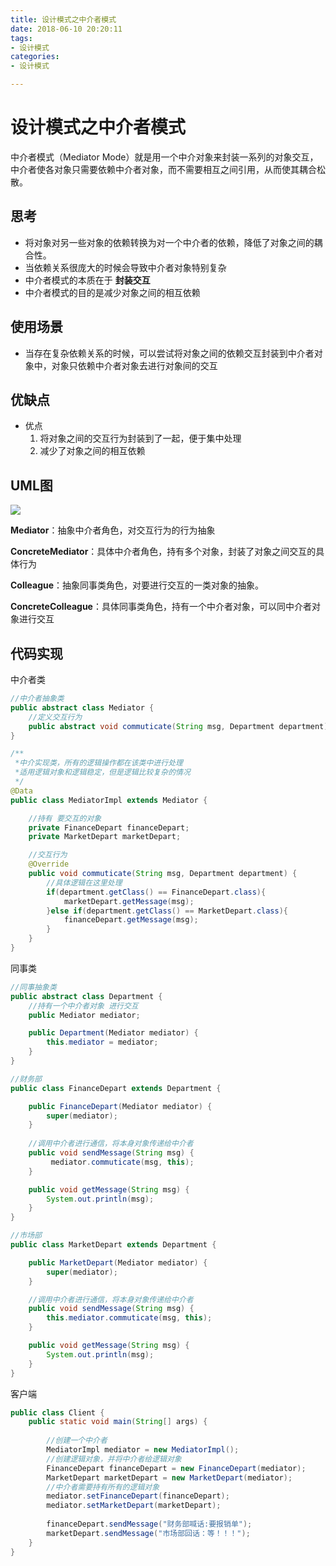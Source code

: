 ```yaml
---
title: 设计模式之中介者模式
date: 2018-06-10 20:20:11
tags:
- 设计模式
categories:
- 设计模式

---
```


#  设计模式之中介者模式

中介者模式（Mediator Mode）就是用一个中介对象来封装一系列的对象交互，中介者使各对象只需要依赖中介者对象，而不需要相互之间引用，从而使其耦合松散。

<!--more-->

## 思考

- 将对象对另一些对象的依赖转换为对一个中介者的依赖，降低了对象之间的耦合性。
- 当依赖关系很庞大的时候会导致中介者对象特别复杂
- 中介者模式的本质在于 **封装交互**
- 中介者模式的目的是减少对象之间的相互依赖

## 使用场景

- 当存在复杂依赖关系的时候，可以尝试将对象之间的依赖交互封装到中介者对象中，对象只依赖中介者对象去进行对象间的交互

## 优缺点

- 优点  
  1. 将对象之间的交互行为封装到了一起，便于集中处理
  2. 减少了对象之间的相互依赖


## UML图

![](https://image-1257941127.cos.ap-beijing.myqcloud.com/deMode3.jpg)

**Mediator**：抽象中介者角色，对交互行为的行为抽象

**ConcreteMediator**：具体中介者角色，持有多个对象，封装了对象之间交互的具体行为

**Colleague**：抽象同事类角色，对要进行交互的一类对象的抽象。

**ConcreteColleague**：具体同事类角色，持有一个中介者对象，可以同中介者对象进行交互

## 代码实现

中介者类

```java
//中介者抽象类
public abstract class Mediator {
	//定义交互行为
	public abstract void commuticate(String msg, Department department);
}

/**
 *中介实现类，所有的逻辑操作都在该类中进行处理
 *适用逻辑对象和逻辑稳定，但是逻辑比较复杂的情况
 */
@Data
public class MediatorImpl extends Mediator {

	//持有 要交互的对象
	private FinanceDepart financeDepart;
	private MarketDepart marketDepart;

	//交互行为
	@Override
	public void commuticate(String msg, Department department) {
		//具体逻辑在这里处理
		if(department.getClass() == FinanceDepart.class){
			marketDepart.getMessage(msg);
		}else if(department.getClass() == MarketDepart.class){
			financeDepart.getMessage(msg);
		}
	}
}
```

同事类

```java
//同事抽象类
public abstract class Department {
	//持有一个中介者对象 进行交互
	public Mediator mediator;

	public Department(Mediator mediator) {
		this.mediator = mediator;
	}
}

//财务部
public class FinanceDepart extends Department {

	public FinanceDepart(Mediator mediator) {
		super(mediator);
	}
	
	//调用中介者进行通信，将本身对象传递给中介者
	public void sendMessage(String msg) {
		 mediator.commuticate(msg, this);
	}

	public void getMessage(String msg) {
		System.out.println(msg);
	}
}

//市场部
public class MarketDepart extends Department {

	public MarketDepart(Mediator mediator) {
		super(mediator);
	}

	//调用中介者进行通信，将本身对象传递给中介者
	public void sendMessage(String msg) {
		this.mediator.commuticate(msg, this);
	}

	public void getMessage(String msg) {
		System.out.println(msg);
	}
}
```

客户端

```java
public class Client {
	public static void main(String[] args) {
		
		//创建一个中介者
		MediatorImpl mediator = new MediatorImpl();
		//创建逻辑对象，并将中介者给逻辑对象
		FinanceDepart financeDepart = new FinanceDepart(mediator);
		MarketDepart marketDepart = new MarketDepart(mediator);
		//中介者需要持有所有的逻辑对象
		mediator.setFinanceDepart(financeDepart);
		mediator.setMarketDepart(marketDepart);
		
		financeDepart.sendMessage("财务部喊话:要报销单");
		marketDepart.sendMessage("市场部回话：等！！！");
	}
}
```


